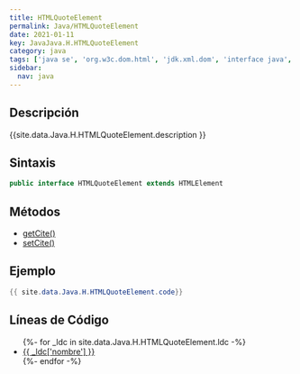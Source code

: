 ```yaml
---
title: HTMLQuoteElement
permalink: Java/HTMLQuoteElement
date: 2021-01-11
key: JavaJava.H.HTMLQuoteElement
category: java
tags: ['java se', 'org.w3c.dom.html', 'jdk.xml.dom', 'interface java', 'Java 1.4', 'DOM Level 2']
sidebar: 
  nav: java
---
```


## Descripción
{{site.data.Java.H.HTMLQuoteElement.description }}

## Sintaxis
~~~java
public interface HTMLQuoteElement extends HTMLElement
~~~

## Métodos
* [getCite()](/Java/HTMLQuoteElement/getCite)
* [setCite()](/Java/HTMLQuoteElement/setCite)

## Ejemplo
~~~java
{{ site.data.Java.H.HTMLQuoteElement.code}}
~~~

## Líneas de Código
<ul>
{%- for _ldc in site.data.Java.H.HTMLQuoteElement.ldc -%}
   <li>
       <a href="{{_ldc['url'] }}">{{ _ldc['nombre'] }}</a>
   </li>
{%- endfor -%}
</ul>
